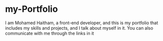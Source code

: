 # my-Portfolio
I am Mohamed Haitham, a front-end developer, and this is my portfolio that includes my skills and projects, and I talk about myself in it. You can also communicate with me through the links in it
